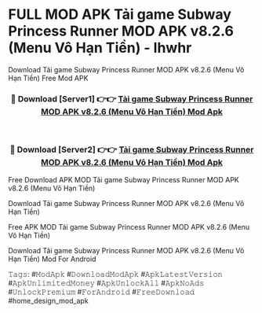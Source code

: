 # FULL MOD APK Tải game Subway Princess Runner MOD APK v8.2.6 (Menu Vô Hạn Tiền) - lhwhr
Download Tải game Subway Princess Runner MOD APK v8.2.6 (Menu Vô Hạn Tiền) Free Mod APK

<div align="center">
<h3>🔴 Download [Server1] 👉👉 <a href="https://apk-comot.site?title=Tải_game_Subway_Princess_Runner_MOD_APK_v8.2.6_(Menu_Vô_Hạn_Tiền)">Tải game Subway Princess Runner MOD APK v8.2.6 (Menu Vô Hạn Tiền) Mod Apk</a></h3><br>

<h3>🔴 Download [Server2] 👉👉 <a href="https://apk-comot.site?title=Tải_game_Subway_Princess_Runner_MOD_APK_v8.2.6_(Menu_Vô_Hạn_Tiền)">Tải game Subway Princess Runner MOD APK v8.2.6 (Menu Vô Hạn Tiền) Mod Apk</a></h3>
</div>


Free Download APK MOD Tải game Subway Princess Runner MOD APK v8.2.6 (Menu Vô Hạn Tiền)

Download Tải game Subway Princess Runner MOD APK v8.2.6 (Menu Vô Hạn Tiền) 

Free APK MOD Tải game Subway Princess Runner MOD APK v8.2.6 (Menu Vô Hạn Tiền) 

Download Tải game Subway Princess Runner MOD APK v8.2.6 (Menu Vô Hạn Tiền) Mod For Android

𝚃𝚊𝚐𝚜: #𝙼𝚘𝚍𝙰𝚙𝚔 #𝙳𝚘𝚠𝚗𝚕𝚘𝚊𝚍𝙼𝚘𝚍𝙰𝚙𝚔 #𝙰𝚙𝚔𝙻𝚊𝚝𝚎𝚜𝚝𝚅𝚎𝚛𝚜𝚒𝚘𝚗 #𝙰𝚙𝚔𝚄𝚗𝚕𝚒𝚖𝚒𝚝𝚎𝚍𝙼𝚘𝚗𝚎𝚢 #𝙰𝚙𝚔𝚄𝚗𝚕𝚘𝚌𝚔𝙰𝚕𝚕 #𝙰𝚙𝚔𝙽𝚘𝙰𝚍𝚜 #𝚄𝚗𝚕𝚘𝚌𝚔𝙿𝚛𝚎𝚖𝚒𝚞𝚖 #𝙵𝚘𝚛𝙰𝚗𝚍𝚛𝚘𝚒𝚍 #𝙵𝚛𝚎𝚎𝙳𝚘𝚠𝚗𝚕𝚘𝚊𝚍 #home_design_mod_apk